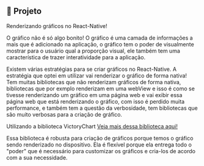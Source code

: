 ## :page_with_curl: Projeto

<LINKEDIN>
Renderizando gráficos no React-Native!
</LINKEDIN>

O gráfico não é só algo bonito! O gráfico é uma camada de informações a mais que é adicionado na aplicação, o gráfico tem o poder de visualmente mostrar para o usuário qual a proporção visual, ele também tem uma característica de trazer interatividade para a aplicação.

<LINKEDIN>
Existem várias estratégias para se criar gráficos no React-Native.
A estratégia que optei em utilizar vai renderizar o gráfico de forma nativa! Tem muitas bibliotecas que não renderizam gráficos de forma nativa, bibliotecas que por exmplo renderizam em uma webView e isso é como se tivesse renderizando um gráfico em uma página web e vai exibir essa página web que está renderizando o gráfico, com isso é perdido muita performance, e também tem a questão da verbosidade, tem bibliotecas que são muito verbosas para a criação de gráfico. 
</LINKEDIN>

Utilizando a biblioteca VictoryChart [Veja mais dessa biblioteca aqui!](https://formidable.com/open-source/victory/docs/victory-chart/)

Essa biblioteca é robusta para criação de gráficos porque temos o gráfico sendo renderizado no dispositivo.
Ela é flexível porque ela entrega todo o "poder" que é necessário para customizar os gráficos e cria-los de acordo com a sua necessidade.